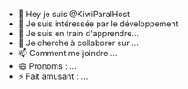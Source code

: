 - 👋 Hey je suis @KiwiParalHost
- 👀 Je suis intéressée par le développement 
- 🌱 Je suis en train d'apprendre...
- 💞️ Je cherche à collaborer sur ...
- 📫 Comment me joindre ...
- 😄 Pronoms : ...
- ⚡ Fait amusant : ...
<!---
KiwiParalHost/KiwiParalHost is a ✨ special ✨ repository because its `README.md` (this file) appears on your GitHub profile.
You can click the Preview link to take a look at your changes.
--->
